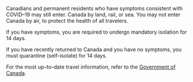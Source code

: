 Canadians and permanent residents who have symptoms consistent with COVID–19 may still enter. Canada by land, rail, or sea. You may not enter Canada by air, to protect the health of all travelers.

If you have symptoms, you are required to undergo mandatory isolation for 14 days.

If you have recently returned to Canada and you have no symptoms, you must quarantine (self–isolate) for 14 days.

For the most up–to–date travel information, refer to the [Government of Canada](https://www.canada.ca/en/public-health/services/diseases/2019-novel-coronavirus-infection/latest-travel-health-advice.html?topic=tilelink#domestic).
